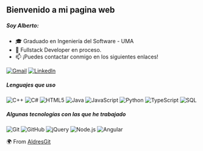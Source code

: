 ## Bienvenido a mi pagina web

##### Soy Alberto:

- 🎓 Graduado en Ingeniería del Software - UMA
- :test_tube: Fullstack Developer en proceso.
- :mailbox: ¡Puedes contactar conmigo en los siguientes enlaces!

[![Gmail](https://img.shields.io/badge/-GMAIL-D14836?style=for-the-badge&logo=gmail&logoColor=white)](albertorodrigueztorres95@gmail.com)
[![LinkedIn](https://img.shields.io/badge/-LINKEDIN-0077B5?style=for-the-badge&logo=linkedin&logoColor=white)](https://www.linkedin.com/in/alberto-rodr%C3%ADguez-torres-726730193/)

##### Lenguajes que uso

![C++](https://img.shields.io/badge/-C++-000000?style=flat&logo=c%2B%2B)
![C#](https://img.shields.io/badge/-C#-000000?style=flat&logo=c%23)
![HTML5](https://img.shields.io/badge/-HTML5-000000?style=flat&logo=html5)
![Java](https://img.shields.io/badge/-Java-000000?style=flat&logo=java)
![JavaScript](https://img.shields.io/badge/-JavaScript-000000?style=flat&logo=javascript)
![Python](https://img.shields.io/badge/-Python-000000?style=flat&logo=python)
![TypeScript](https://img.shields.io/badge/-TypeScript-000000?style=flat&logo=typescript)
![SQL](https://img.shields.io/badge/-SQL-000000?style=flat&logo=postgresql)


##### Algunas tecnologías con las que he trabajado

![Git](https://img.shields.io/badge/-Git-222222?style=flat&logo=git&logoColor=F05032)
![GitHub](https://img.shields.io/badge/-GitHub-222222?style=flat&logo=github&logoColor=181717)
![jQuery](https://img.shields.io/badge/-jQuery-222222?style=flat&logo=jQuery&logoColor=0769AD)
![Node.js](https://img.shields.io/badge/-Node.js-222222?style=flat&logo=node.js&logoColor=339933)
![Angular](https://img.shields.io/badge/-Angular-000000?style=flat&logo=angular)


:earth_africa: From [AldresGit](https://github.com/AldresGit)
